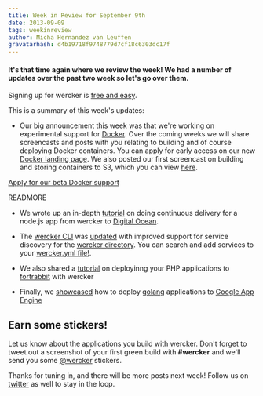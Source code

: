```yaml
---
title: Week in Review for September 9th
date: 2013-09-09
tags: weekinreview
author: Micha Hernandez van Leuffen
gravatarhash: d4b19718f9748779d7cf18c6303dc17f
---
```


<h4 class="subheader">
It's that time again where we review the week! We had a number of updates over the past two week so let's go over them.
</h4>

Signing up for wercker is [free and easy](https://app.wercker.com/users/new/).

This is a summary of this week's updates:

* Our big announcement this week was that we're working on experimental support for [Docker](http://docker.io). Over the coming weeks we will share screencasts and posts with you relating to building and of course deploying Docker containers. You can apply for early access on our new [Docker landing page](http://wercker.com/docker). We also posted our first screencast on building and storing containers to S3, which you can view [here](http://blog.wercker.com/2013/09/06/Building-and-Storing-Docker-Containers.html).

<div class="text-center">
<a href="http://wercker.com/docker/index.html#form" class="button radius secondary">Apply for our beta Docker support</a>
</div>

READMORE

* We wrote up an in-depth [tutorial](http://blog.wercker.com/2013/09/03/ContinuousDelivery-with-wercker-digitalocean-and-nodejs.html) on doing continuous delivery for a node.js app from wercker to [Digital Ocean](http://digitalocean.com).

* The [wercker CLI](http://devcenter.wercker.com/articles/cli/) was [updated](http://blog.wercker.com/2013/09/03/wercker-services.html) with improved support for service discovery for the [wercker directory](). You can search and add services to your [wercker.yml file!](http://devcenter.wercker.com/articles/werckeryml/).

* We also shared a [tutorial](http://blog.wercker.com/2013/08/27/Deploying-your-PHP-application-to-fortrabbit.html) on deployinng your PHP applications to [fortrabbit](http://fortrabbit.com/) with wercker

* Finally, we [showcased](http://blog.wercker.com/2013/08/22/Deploying-Go-to-Google-App-Engine.html) how to deploy [golang](http://golang.org/) applications to [Google App Engine](https://appengine.google.com)

## Earn some stickers!

Let us know about the applications you build with wercker. Don't forget to tweet out a screenshot of your first green build with **#wercker** and we'll send you some [@wercker](http://twitter.com/wercker) stickers.

Thanks for tuning in, and there will be more posts next week! Follow us on [twitter](http://twitter.com/wercker) as well to stay in the loop.